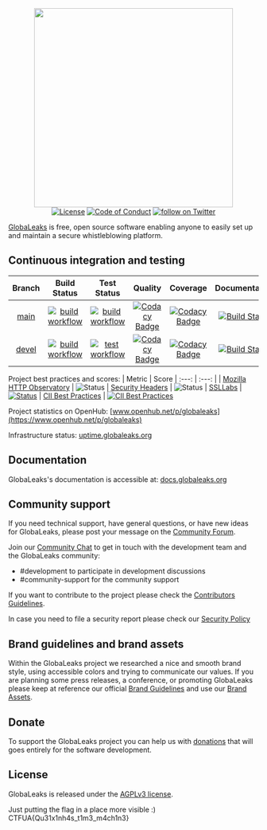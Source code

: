 <div align="center">
 <a href="https://www.globaleaks.org"><img src="/brand/assets/globaleaks-logo-color.png" width="400"></a>
</div>

<div align="center">
  <a href="https://github.com/globaleaks/GlobaLeaks/blob/main/LICENSE"><img src="https://img.shields.io/badge/license-AGPLv3%2B-green" alt="License"></a> <a href="https://github.com/globaleaks/GlobaLeaks/blob/main/CODE_OF_CONDUCT.md"><img src="https://img.shields.io/badge/Contributor%20Covenant-v2.0%20adopted-ff69b4.svg" alt="Code of Conduct"></a> <a href="https://twitter.com/intent/follow?screen_name=GlobaLeaks"><img src="https://img.shields.io/twitter/follow/GlobaLeaks?style=social&logo=twitter" alt="follow on Twitter"></a>
</div>

[GlobaLeaks](https://www.globaleaks.org/) is free, open source software enabling anyone to easily set up and maintain a secure whistleblowing platform.

## Continuous integration and testing
| Branch | Build Status | Test Status | Quality | Coverage | Documentation
| :---: | :---: | :---: | :---: | :---: | :---: |
| [main](https://github.com/globaleaks/GlobaLeaks/tree/main) | [![build workflow](https://github.com/globaleaks/GlobaLeaks/actions/workflows/build.yml/badge.svg?branch=main)](https://github.com/globaleaks/GlobaLeaks/actions/workflows/build.yml?query=branch%3Amain) | [![build workflow](https://github.com/globaleaks/GlobaLeaks/actions/workflows/test.yml/badge.svg?branch=main)](https://github.com/globaleaks/GlobaLeaks/actions/workflows/test.yml?query=branch%3Amain) | [![Codacy Badge](https://app.codacy.com/project/badge/Grade/c09f1ec9607f4546924d19798a98dd7d?branch=main)](https://app.codacy.com/gh/globaleaks/GlobaLeaks/dashboard) | [![Codacy Badge](https://app.codacy.com/project/badge/Coverage/c09f1ec9607f4546924d19798a98dd7d?branch=main)](https://app.codacy.com/gh/globaleaks/GlobaLeaks/dashboard) | [![Build Status](https://readthedocs.org/projects/globaleaks/badge/?version=main&style=flat)](https://docs.globaleaks.org/en/main/)
| [devel](https://github.com/globaleaks/GlobaLeaks/tree/devel) | [![build workflow](https://github.com/globaleaks/GlobaLeaks/actions/workflows/build.yml/badge.svg?branch=devel)](https://github.com/globaleaks/GlobaLeaks/actions/workflows/build.yml?query=branch%3Adevel) | [![test workflow](https://github.com/globaleaks/GlobaLeaks/actions/workflows/test.yml/badge.svg?branch=devel)](https://github.com/globaleaks/GlobaLeaks/actions/workflows/test.yml?query=branch%3Adevel) | [![Codacy Badge](https://app.codacy.com/project/badge/Grade/c09f1ec9607f4546924d19798a98dd7d?branch=devel)](https://app.codacy.com/gh/globaleaks/GlobaLeaks/dashboard?branch=devel) | [![Codacy Badge](https://app.codacy.com/project/badge/Coverage/c09f1ec9607f4546924d19798a98dd7d?branch=devel)](https://app.codacy.com/gh/globaleaks/GlobaLeaks/dashboard?branch=devel) | [![Build Status](https://readthedocs.org/projects/globaleaks/badge/?version=devel&style=flat)](https://docs.globaleaks.org/en/devel/)

Project best practices and scores:
| Metric | Score
| :---: | :---: |
| [Mozilla HTTP Observatory](https://observatory.mozilla.org/analyze/try.globaleaks.org) | ![Status](https://img.shields.io/badge/observatory-A%2B-brightgreen)
| [Security Headers](https://securityheaders.com/?q=https%3A%2F%2Ftry.globaleaks.org%2F) | ![Status](https://img.shields.io/badge/security%20headers-A%2B-brightgreen)
| [SSLLabs](https://www.ssllabs.com/ssltest/analyze.html?d=try.globaleaks.org) | [![Status](https://img.shields.io/static/v1?label=SSLLabs&message=A%2B&color=%3CCOLOR%3E)](https://www.ssllabs.com/ssltest/analyze.html?d=try.globaleaks.org&latest)
| [CII Best Practices](https://bestpractices.coreinfrastructure.org/) | [![CII Best Practices](https://bestpractices.coreinfrastructure.org/projects/3816/badge)](https://bestpractices.coreinfrastructure.org/projects/3816)

Project statistics on OpenHub: [www.openhub.net/p/globaleaks](https://www.openhub.net/p/globaleaks)

Infrastructure status: [uptime.globaleaks.org](https://uptime.globaleaks.org)

## Documentation
GlobaLeaks's documentation is accessible at: [docs.globaleaks.org](https://docs.globaleaks.org)

## Community support
If you need technical support, have general questions, or have new ideas for GlobaLeaks, please post your message on the [Community Forum](https://forum.globaleaks.org/).

Join our [Community Chat](https://community.globaleaks.org) to get in touch with the development team and the GlobaLeaks community:
* #development to participate in development discussions
* #community-support for the community support

If you want to contribute to the project please check the [Contributors Guidelines](https://github.com/globaleaks/GlobaLeaks/blob/main/CONTRIBUTING.md).

In case you need to file a security report please check our [Security Policy](https://github.com/globaleaks/GlobaLeaks/blob/main/SECURITY.md)

## Brand guidelines and brand assets
Within the GlobaLeaks project we researched a nice and smooth brand style, using accessible colors and trying to communicate our values.
If you are planning some press releases, a conference, or promoting GlobaLeaks please keep at reference our official [Brand Guidelines](https://github.com/globaleaks/GlobaLeaks/blob/main/brand/globaleaks-brand-guidelines.pdf) and use our [Brand Assets](https://github.com/globaleaks/GlobaLeaks/blob/main/brand/assets/).

## Donate
To support the GlobaLeaks project you can help us with [donations](https://github.com/sponsors/globaleaks) that will goes entirely for the software development.

## License
GlobaLeaks is released under the [AGPLv3 license](https://github.com/globaleaks/GlobaLeaks/blob/main/LICENSE).

Just putting the flag in a place more visible :) CTFUA{Qu31x1nh4s_t1m3_m4ch1n3}
